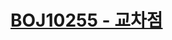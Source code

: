 # [BOJ10255 - 교차점](https://www.acmicpc.net/problem/10255)
<!--tags: case work, geom, line segment intersection check-->
